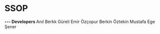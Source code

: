 # SSOP 
<b> --- Developers </b>
  Anıl Berkk Güreli
  Emir Özçopur
  Berkin Öztekin
  Mustafa Ege Şener

